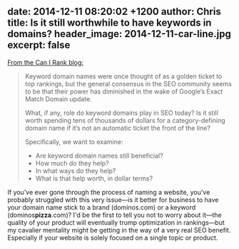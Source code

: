 date: 2014-12-11 08:20:02 +1200
author: Chris
title: Is it still worthwhile to have keywords in domains?
header_image: 2014-12-11-car-line.jpg
excerpt: false
----

[From the Can I Rank blog:](http://www.canirank.com/blog/keyword-domains/?session=22f69924c5835d1f302e33d3a4529b55)

> Keyword domain names were once thought of as a golden ticket to top rankings, but the general consensus in the SEO community seems to be that their power has diminished in the wake of Google’s Exact Match Domain update.
>
> What, if any, role do keyword domains play in SEO today? Is it still worth spending tens of thousands of dollars for a category-defining domain name if it’s not an automatic ticket the front of the line?
>
> Specifically, we want to examine:
>
> + Are keyword domain names still beneficial?
> + How much do they help?
> + In what ways do they help?
> + What is that help worth, in dollar terms?

If you've ever gone through the process of naming a website, you've probably struggled with this very issue—is it better for business to have your domain name stick to a brand (dominos.com) or a keyword (dominos**pizza**.com)? I'd be the first to tell you not to worry about it—the quality of your product will eventually trump optimization in rankings—but my cavalier mentality might be getting in the way of a very real SEO benefit. Especially if your website is solely focused on a single topic or product.

